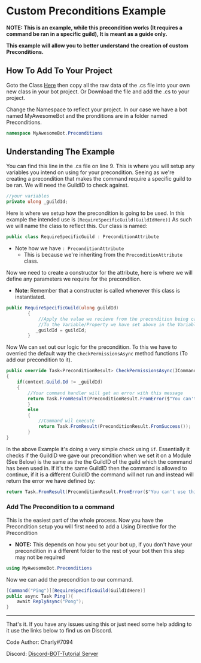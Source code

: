 # Custom Preconditions Example

**__NOTE__: This is an example, while this precondition works (It requires a command be ran in a specific guild), It is meant as a guide only.**

**This example will allow you to better understand the creation of custom Preconditions.**

## How To Add To Your Project

Goto the Class [Here](CustomPrecondition.cs) then copy all the raw data of the .cs file into your own new class in your bot project. Or Download the file and add the .cs to your project.

Change the Namespace to reflect your project. In our case we have a bot named MyAwesomeBot and the pronditions are in a folder named Preconditions.

```cs
namespace MyAwesomeBot.Preconditions
```

## Understanding The Example

You can find this line in the .cs file on line 9. This is where you will setup any variables you intend on using for your precondition. Seeing as we're creating a precondition that makes the command require a specific guild to be ran. We will need the GuildID to check against.

```cs
//your variables
private ulong _guildId;  
```

Here is where we setup how the precondition is going to be used. In this example the intended use is ``[RequireSpecificGuild(GuildIdHere)]`` As such we will name the class to reflect this. Our class is named:

```cs
public class RequireSpecificGuild : PreconditionAttribute
```

* Note how we have ``: PreconditionAttribute``
  * This is because we're inheriting from the ``PreconditionAttribute`` class.
  
Now we need to create a constructor for the attribute, here is where we will define any parameters we require for the precondition.

* **Note**: Remember that a constructer is called whenever this class is instantiated.

```cs
public RequireSpecificGuild(ulong guildId)
        {
            //Apply the value we recieve from the precondition being called
            //To the Variable/Property we have set above in the Variables section.
           _guildId = guildId;
        }
```

Now We can set out our logic for the precondition. To this we have to overried the default way the ``CheckPermissionsAsync`` method functions (To add our precondition to it).

```cs
public override Task<PreconditionResult> CheckPermissionsAsync(ICommandContext context, CommandInfo command, IServiceProvider services)
{
    if(context.Guild.Id != _guildId)
    {
        //Your command handler will get an error with this message
        return Task.FromResult(PreconditionResult.FromError($"You can't use this command in this guild."));
        }
        else
        {
            //Command wil execute
            return Task.FromResult(PreconditionResult.FromSuccess());
        }
}
```

In the above Example it's doing a very simple check using ``if``. Essentially it checks if the GuildID we gave our precondition when we set it on a Module (See Below) is the same as the the GuildID of the guild which the command has been used in. If it's the same GuildID then the command is allowed to continue, if it is a different GuildID the command will not run and instead will return the error we have defined by:

```cs
return Task.FromResult(PreconditionResult.FromError($"You can't use this command in this guild."));
```

### Add The Precondition to a command

This is the easiest part of the whole process. Now you have the Precondition setup you will first need to add a Using Directive for the Precondition 

* **NOTE:** This depends on how you set your bot up, if you don't have your precondition in a different folder to the rest of your bot then this step may not be required

```cs
using MyAwesomeBot.Preconditions
```

Now we can add the precondition to our command.

```cs
[Command("Ping")][RequireSpecificGuild(GuildIdHere)]
public async Task Ping(){
    await ReplyAsync("Pong");
}
```

---

That's it. If you have any issues using this or just need some help adding to it use the links below to find us on Discord.

Code Author: Charly#7094

Discord:  [Discord-BOT-Tutorial Server](https://discord.gg/cGhEZuk)